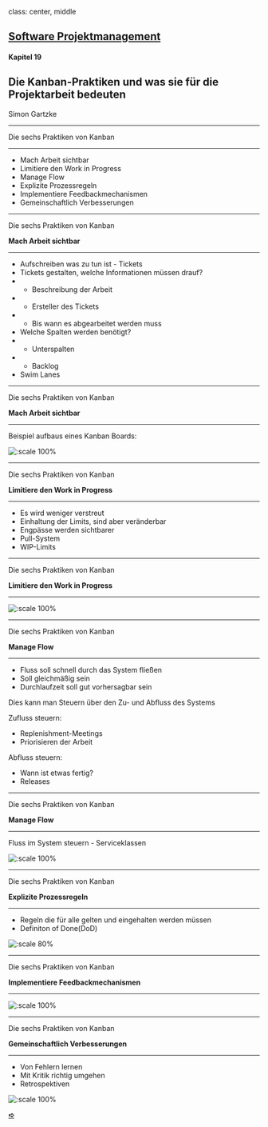 class: center, middle

## [Software Projektmanagement](index.html)

#### Kapitel  19

## Die Kanban-Praktiken und was sie für die Projektarbeit bedeuten
Simon Gartzke

---

Die sechs Praktiken von Kanban

----

- Mach Arbeit sichtbar
- Limitiere den Work in Progress
- Manage Flow
- Explizite Prozessregeln
- Implementiere Feedbackmechanismen
- Gemeinschaftlich Verbesserungen


---

Die sechs Praktiken von Kanban

**Mach Arbeit sichtbar**

----

- Aufschreiben was zu tun ist - Tickets
- Tickets gestalten, welche Informationen müssen drauf?
- - Beschreibung der Arbeit
- - Ersteller des Tickets
- - Bis wann es abgearbeitet werden muss
- Welche Spalten werden benötigt?
- - Unterspalten
- - Backlog
- Swim Lanes

---

Die sechs Praktiken von Kanban

**Mach Arbeit sichtbar**

----

Beispiel aufbaus eines Kanban Boards:

![:scale 100%](media/kapitel19/kanbanbeispiel.png)

---

Die sechs Praktiken von Kanban

**Limitiere den Work in Progress**

----

- Es wird weniger verstreut 
- Einhaltung der Limits, sind aber veränderbar
- Engpässe werden sichtbarer
- Pull-System
- WIP-Limits
 
---

Die sechs Praktiken von Kanban

**Limitiere den Work in Progress**

----

![:scale 100%](media/kapitel19/wiplimit.png)

---

Die sechs Praktiken von Kanban

**Manage Flow**

----

- Fluss soll schnell durch das System fließen
- Soll gleichmäßig sein
- Durchlaufzeit soll gut vorhersagbar sein


Dies kann man Steuern über den Zu- und Abfluss des Systems

Zufluss steuern:
- Replenishment-Meetings
- Priorisieren der Arbeit

Abfluss steuern:
- Wann ist etwas fertig?
- Releases

---

Die sechs Praktiken von Kanban

**Manage Flow**

----
Fluss im System steuern - Serviceklassen

![:scale 100%](media/kapitel19/serviceklassen.png)

---

Die sechs Praktiken von Kanban

**Explizite Prozessregeln**

----

- Regeln die für alle gelten und eingehalten werden müssen
- Definiton of Done(DoD)


![:scale 80%](media/kapitel19/regeln.png)

---

Die sechs Praktiken von Kanban

**Implementiere Feedbackmechanismen**

----

![:scale 100%](media/kapitel19/feedback.png)

---
Die sechs Praktiken von Kanban

**Gemeinschaftlich Verbesserungen**

----

- Von Fehlern lernen
- Mit Kritik richtig umgehen
- Retrospektiven

![:scale 100%](media/kapitel19/Retrospektiven.png)

**[&#10154;](?url=20.kapitel.md)**